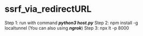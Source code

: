 # ssrf_via_redirectURL
Step 1: run with command ***python3 host.py***
Step 2: npm install -g localtunnel (You can also using ***ngrok***)
Step 3: npx lt -p 8000
